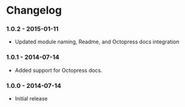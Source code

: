 # Changelog

### 1.0.2 - 2015-01-11

- Updated module naming, Readme, and Octopress docs integration

### 1.0.1 - 2014-07-14

- Added support for Octopress docs.

### 1.0.0 - 2014-07-14

- Initial release
